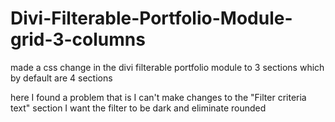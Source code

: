# Divi-Filterable-Portfolio-Module-grid-3-columns
made a css change in the divi filterable portfolio module to 3 sections which by default are 4 sections



here I found a problem that is I can't make changes to the "Filter criteria text" section I want the filter to be dark and eliminate rounded
